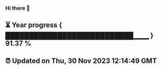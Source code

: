 ### Hi there 👋
⏳ Year progress { ███████████████████████████▁▁▁ } 91.37 %
---
⏰ Updated on Thu, 30 Nov 2023 12:14:49 GMT
---
